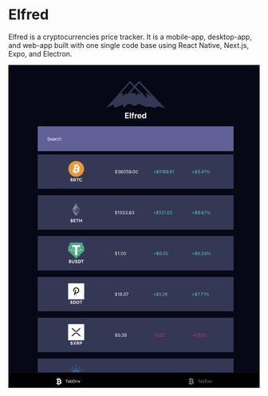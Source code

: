 # Elfred

Elfred is a cryptocurrencies price tracker. It is a mobile-app, desktop-app, and web-app built with one single code base using React Native, Next.js, Expo, and Electron.

<img src="public/demov0.png" alt="demo">
